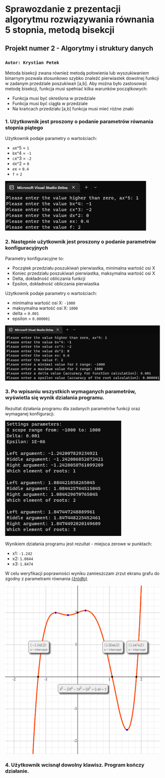 # Sprawozdanie z prezentacji algorytmu rozwiązywania równania 5 stopnia, metodą bisekcji

## Projekt numer 2 - Algorytmy i struktury danych

### `Autor: Krystian Petek`

Metoda bisekcji zwana również metodą połowienia lub wyszukiwaniem binarnym pozwala stosunkowo szybko znaleźć pierwiastek dowolnej funkcji w zadanym przedziale poszukiwań [a,b]. Aby można było zastosować metodę bisekcji, funkcja musi spełniać kilka warunków początkowych:

- Funkcja musi być określona w przedziale
- Funkcja musi być ciągła w przedziale
- Na krańcach przedziału [a,b] funkcja musi mieć różne znaki

### **1. Użytkownik jest proszony o podanie parametrów równania stopnia piątego**

Użytkownik podaje parametry o wartościach:

- `a`x^5 = `1`
- `b`x^4 = `-1`
- `c`x^3 = `-2`
- `d`x^2 = `0`
- `e`x = `0.4`
- `f` = `2`

![1](./1.png "Użytkownik podaje parametry równania stopnia piątego")

### **2. Następnie użytkownik jest proszony o podanie parametrów konfiguracyjnych**

Parametry konfiguracyjne to:

- Początek przedziału poszukiwań pierwiastka, minimalna wartość osi X
- Koniec przedziału poszukiwań pierwiastka, maksymalna wartość osi X
- Delta, dokładność obliczania funkcji
- Epsilon, dokładność obliczania pierwiastka

Użytkownik podaje parametry o wartościach:

- minimalna wartość osi X: `-1000`
- maksymalna wartość osi X: `1000`
- delta = `0.001`
- epsilon = `0.000001`

![2](./2.png "Użytkownik podaje parametry konfiguracyjne.")

### **3. Po wpisaniu wszystkich wymaganych parametrów, wyświetla się wynik działania programu.**

Rezultat działania programu dla zadanych parametrów funkcji oraz wymaganej konfiguracji.

![3](./3.png "Wynik działania programu.")

Wynikiem działania programu jest rezultat - miejsca zerowe w punktach:

- x1: `-1.242`
- x2: `1.0844`
- x3: `1.8474`

W celu weryfikacji poprawności wyniku zamieszczam zrzut ekranu grafu do zgodny z parametrami równania [(źródło)](https://www.symbolab.com/graphing-calculator/polynomial-function)

![4](./4.png "Zrzut ekranu grafu.")

### **4. Użytkownik wcisnął dowolny klawisz. Program kończy działanie.**
